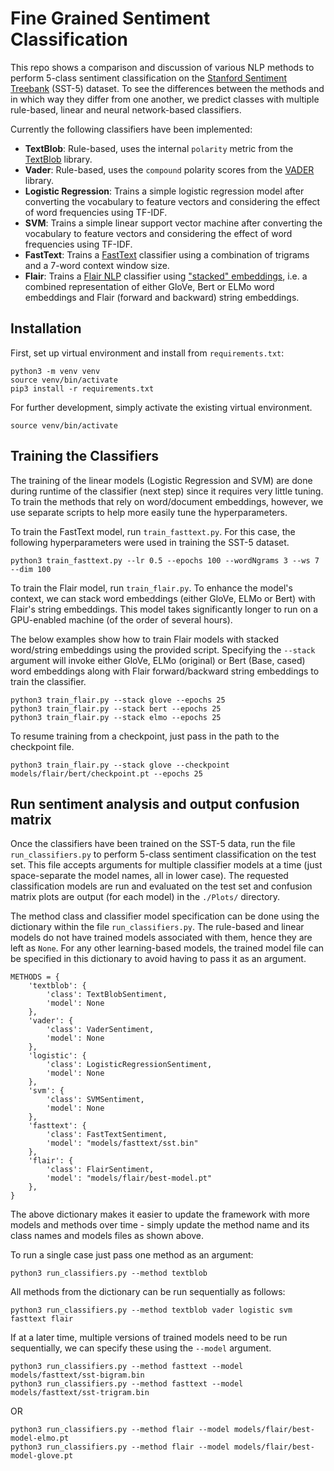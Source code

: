 # Fine Grained Sentiment Classification
This repo shows a comparison and discussion of various NLP methods to perform 5-class sentiment classification on the  [Stanford Sentiment Treebank](https://nlp.stanford.edu/sentiment/) (SST-5) dataset. To see the differences between the methods and in which way they differ from one another, we predict classes with multiple rule-based, linear and neural network-based classifiers.

Currently the following classifiers have been implemented:
 - **TextBlob**: Rule-based, uses the internal `polarity` metric from the [TextBlob](https://textblob.readthedocs.io/en/dev/) library.
 - **Vader**: Rule-based, uses the `compound` polarity scores from the [VADER](https://www.nltk.org/_modules/nltk/sentiment/vader.html) library.
 - **Logistic Regression**: Trains a simple logistic regression model after converting the vocabulary to feature vectors and considering the effect of word frequencies using TF-IDF.
 - **SVM**: Trains a simple linear  support vector machine after converting the vocabulary to feature vectors and considering the effect of word frequencies using TF-IDF.
 - **FastText**: Trains a [FastText](https://fasttext.cc/docs/en/supervised-tutorial.html) classifier using a combination of trigrams and a 7-word context window size.
 - **Flair**: Trains a [Flair NLP](https://github.com/zalandoresearch/flair) classifier using ["stacked" embeddings](https://github.com/zalandoresearch/flair/blob/master/resources/docs/TUTORIAL_7_TRAINING_A_MODEL.md), i.e. a combined representation of either GloVe, Bert or ELMo word embeddings and Flair (forward and backward) string embeddings.  

## Installation

First, set up virtual environment and install from ```requirements.txt```:

    python3 -m venv venv
    source venv/bin/activate
    pip3 install -r requirements.txt

For further development, simply activate the existing virtual environment.

    source venv/bin/activate


## Training the Classifiers

The training of the linear models (Logistic Regression and SVM) are done during runtime of the classifier (next step) since it requires very little tuning. To train the methods that rely on word/document embeddings, however, we use separate scripts to help more easily tune the hyperparameters. 

To train the FastText model, run `train_fasttext.py`. For this case, the following hyperparameters were used in training the SST-5 dataset.

    python3 train_fasttext.py --lr 0.5 --epochs 100 --wordNgrams 3 --ws 7 --dim 100

To train the Flair model, run `train_flair.py`. To enhance the model's context, we can stack word embeddings (either GloVe, ELMo or Bert) with Flair's string embeddings. This model takes significantly longer to run on a GPU-enabled machine (of the order of several hours).

The below examples show how to train Flair models with stacked word/string embeddings using the provided script. Specifying the `--stack` argument will invoke either GloVe, ELMo (original) or Bert (Base, cased) word embeddings along with Flair forward/backward string embeddings to train the classifier. 

    python3 train_flair.py --stack glove --epochs 25
    python3 train_flair.py --stack bert --epochs 25
    python3 train_flair.py --stack elmo --epochs 25

To resume training from a checkpoint, just pass in the path to the checkpoint file.

    python3 train_flair.py --stack glove --checkpoint models/flair/bert/checkpoint.pt --epochs 25


## Run sentiment analysis and output confusion matrix
 
Once the classifiers have been trained on the SST-5 data, run the file ```run_classifiers.py``` to perform 5-class sentiment classification on the test set. This file accepts arguments for multiple classifier models at a time (just space-separate the model names, all in lower case). The requested classification models are run and evaluated on the test set and confusion matrix plots are output (for each model) in the `./Plots/` directory.

The method class and classifier model specification can be done using the dictionary within the file `run_classifiers.py`. The rule-based and linear models do not have trained models associated with them, hence they are left as `None`. For any other learning-based models, the trained model file can be specified in this dictionary to avoid having to pass it as an argument. 

    METHODS = {
        'textblob': {
            'class': TextBlobSentiment,
            'model': None
        },
        'vader': {
            'class': VaderSentiment,
            'model': None
        },
        'logistic': {
            'class': LogisticRegressionSentiment,
            'model': None
        },
        'svm': {
            'class': SVMSentiment,
            'model': None
        },
        'fasttext': {
            'class': FastTextSentiment,
            'model': "models/fasttext/sst.bin"
        },
        'flair': {
            'class': FlairSentiment,
            'model': "models/flair/best-model.pt"
        },
    }

The above dictionary makes it easier to update the framework with more models and methods over time - simply update the method name and its class names and models files as shown above. 

To run a single case just pass one method as an argument:
 
    python3 run_classifiers.py --method textblob

All methods from the dictionary can be run sequentially as follows:

    python3 run_classifiers.py --method textblob vader logistic svm fasttext flair

If at a later time, multiple versions of trained models need to be run sequentially, we can specify these using the `--model` argument.

    python3 run_classifiers.py --method fasttext --model models/fasttext/sst-bigram.bin
    python3 run_classifiers.py --method fasttext --model models/fasttext/sst-trigram.bin

OR 

    python3 run_classifiers.py --method flair --model models/flair/best-model-elmo.pt
    python3 run_classifiers.py --method flair --model models/flair/best-model-glove.pt



